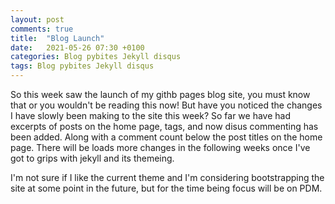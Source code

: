 ```yaml
---
layout: post
comments: true
title:  "Blog Launch"
date:   2021-05-26 07:30 +0100
categories: Blog pybites Jekyll disqus
tags: Blog pybites Jekyll disqus
---
```


<!--excerpt-start-->So this week saw the launch of my githb pages blog site, you must know that or you wouldn't be reading this now! But have you noticed the changes I have slowly been making to the site this week? So far we have had excerpts of posts on the home page, tags, and now disus commenting has been added. Along with a comment count below the post titles on the home page. There will be loads more changes in the following weeks <!--excerpt-end-->once I've got to grips with jekyll and its themeing.

I'm not sure if I like the current theme and I'm considering bootstrapping the site at some point in the future, but for the time being focus will be on PDM.
